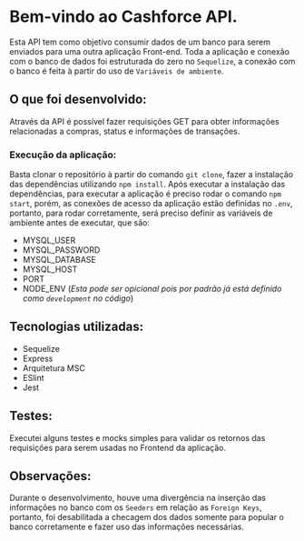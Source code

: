 # Bem-vindo ao Cashforce API.

Esta API tem como objetivo consumir dados de um banco para serem enviados para uma outra aplicação Front-end. Toda a aplicação e conexão 
com o banco de dados foi estruturada do zero no `Sequelize`, a conexão com o banco é feita à partir do uso de `Variáveis de ambiente`.

## O que foi desenvolvido:

Através da API é possível fazer requisições GET para obter informações relacionadas a compras, status e informações de transações.

### Execução da aplicação:

Basta clonar o repositório à partir do comando `git clone`, fazer a instalação das dependências 
utilizando `npm install`. Após executar a instalação das dependências, para executar a aplicação é preciso rodar o comando 
`npm start`, porém, as conexões de acesso da aplicação estão definidas no `.env`, portanto, para rodar corretamente, será preciso definir
as variáveis de ambiente antes de executar, que são:

- MYSQL_USER
- MYSQL_PASSWORD
- MYSQL_DATABASE
- MYSQL_HOST
- PORT
- NODE_ENV (*Esta pode ser opicional pois por padrão já está definido como `development` no código*)

## Tecnologias utilizadas:

- Sequelize
- Express
- Arquitetura MSC
- ESlint
- Jest

## Testes:

Executei alguns testes e mocks simples para validar os retornos das requisições para serem usadas no Frontend da aplicação.

## Observações:

Durante o desenvolvimento, houve uma divergência na inserção das informações no banco com os `Seeders` em relação as `Foreign Keys`, portanto,
foi desabilitada a checagem dos dados somente para popular o banco corretamente e fazer uso das informações necessárias.
